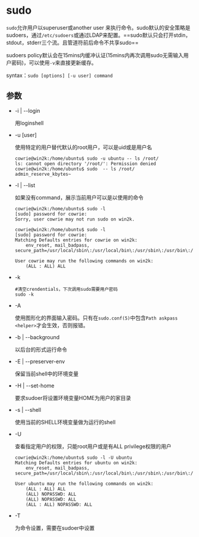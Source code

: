 # sudo

`sudo`允许用户以superuser或another user 来执行命令。sudo默认的安全策略是sudoers，通过`/etc/sudoers`或通过LDAP来配置。==sudo默认只会打开stdin，stdout，stderr三个流。且管道符前后命令不共享sudo==

sudoers policy默认会在15mins内缓冲认证(15mins内再次调用sudo无需输入用户密码)，可以使用`-v`来直接更新缓存。

syntax：`sudo [options] [-u user] command `

## 参数

- -i | --login

  用loginshell

- -u [user]

  使用特定的用户替代默认的root用户，可以是uid或是用户名

  ```
  cowrie@win2k:/home/ubuntu$ sudo -u ubuntu -- ls /root/
  ls: cannot open directory '/root/': Permission denied
  cowrie@win2k:/home/ubuntu$ sudo  -- ls /root/
  admin_reserve_kbytes~
  ```

- -l | --list

  如果没有command，展示当前用户可以是以使用的命令

  ```
  cowrie@win2k:/home/ubuntu$ sudo -l
  [sudo] password for cowrie:
  Sorry, user cowrie may not run sudo on win2k.
  
  cowrie@win2k:/home/ubuntu$ sudo -l
  [sudo] password for cowrie:
  Matching Defaults entries for cowrie on win2k:
      env_reset, mail_badpass, secure_path=/usr/local/sbin\:/usr/local/bin\:/usr/sbin\:/usr/bin\:/sbin\:/bin\:/snap/bin
  
  User cowrie may run the following commands on win2k:
      (ALL : ALL) ALL
  ```

- -k 

  ```
  #清空crendentials，下次调用sudo需要用户密码
  sudo -k
  ```

- -A

  使用图形化的界面输入密码。只有在`sudo.conf(5)`中包含`Path askpass <helper>`才会生效，否则报错。

- -b | --background

  以后台的形式运行命令

- -E | --preserver-env

  保留当前shell中的环境变量

- -H | --set-home

  要求sudoer将设置环境变量HOME为用户的家目录

- -s | --shell

  使用当前的SHELL环境变量做为运行的shell

- -U 

  查看指定用户的权限，只能root用户或是有ALL privilege权限的用户

  ```
  cowrie@win2k:/home/ubuntu$ sudo -l -U ubuntu
  Matching Defaults entries for ubuntu on win2k:
      env_reset, mail_badpass, secure_path=/usr/local/sbin\:/usr/local/bin\:/usr/sbin\:/usr/bin\:/sbin\:/bin\:/snap/bin
  
  User ubuntu may run the following commands on win2k:
      (ALL : ALL) ALL
      (ALL) NOPASSWD: ALL
      (ALL) NOPASSWD: ALL
      (ALL : ALL) NOPASSWD: ALL
  ```

- -T

  为命令设置，需要在sudoer中设置